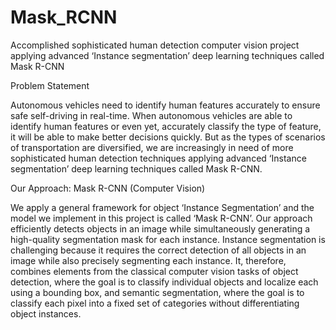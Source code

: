 # Mask_RCNN
Accomplished sophisticated human detection computer vision project applying advanced ‘Instance segmentation’ deep learning techniques called Mask R-CNN

Problem Statement

Autonomous vehicles need to identify human features accurately to ensure safe self-driving in real-time. When autonomous vehicles are able to identify human features or even yet, accurately classify the type of feature, it will be able to make better decisions quickly. But as the types of scenarios of transportation are diversified, we are increasingly in need of more sophisticated human detection techniques applying advanced ‘Instance segmentation’ deep learning techniques called Mask R-CNN.

Our Approach: Mask R-CNN (Computer Vision)

We apply a general framework for object ‘Instance Segmentation’ and the model we implement in this project is called ‘Mask R-CNN’. Our approach efficiently detects objects in an image while simultaneously generating a high-quality segmentation mask for each instance. 
Instance segmentation is challenging because it requires the correct detection of all objects in an image while also precisely segmenting each instance. It, therefore, combines elements from the classical computer vision tasks of object detection, where the goal is to classify individual objects and localize each using a bounding box, and semantic segmentation, where the goal is to classify each pixel into a fixed set of categories without differentiating object instances.
